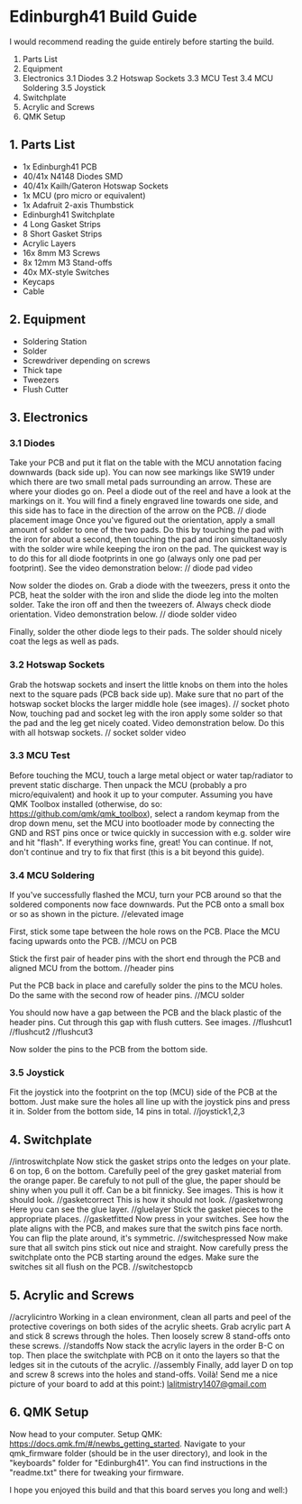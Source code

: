 # Edinburgh41 Build Guide
I would recommend reading the guide entirely before starting the build.
1. Parts List
2. Equipment
3. Electronics
3.1 Diodes
3.2 Hotswap Sockets
3.3 MCU Test
3.4 MCU Soldering
3.5 Joystick
4. Switchplate
5. Acrylic and Screws
6. QMK Setup

## 1. Parts List
- 1x Edinburgh41 PCB
- 40/41x N4148 Diodes SMD
- 40/41x Kailh/Gateron Hotswap Sockets
- 1x MCU (pro micro or equivalent)
- 1x Adafruit 2-axis Thumbstick
- Edinburgh41 Switchplate
- 4 Long Gasket Strips
- 8 Short Gasket Strips
- Acrylic Layers
- 16x 8mm M3 Screws
- 8x 12mm M3 Stand-offs
- 40x MX-style Switches
- Keycaps
- Cable

## 2. Equipment
- Soldering Station
- Solder
- Screwdriver depending on screws
- Thick tape
- Tweezers
- Flush Cutter



## 3. Electronics
### 3.1 Diodes
Take your PCB and put it flat on the table with the MCU annotation facing downwards (back side up). You can now see markings like SW19 under which there are two small metal pads surrounding an arrow. These are where your diodes go on.
Peel a diode out of the reel and have a look at the markings on it. You will find a finely engraved line towards one side, and this side has to face in the direction of the arrow on the PCB.
// diode placement image
Once you've figured out the orientation, apply a small amount of solder to one of the two pads. Do this by touching the pad with the iron for about a second, then touching the pad and iron simultaneuosly with the solder wire while keeping the iron on the pad. The quickest way is to do this for all diode footprints in one go (always only one pad per footprint). See the video demonstration below:
// diode pad video

Now solder the diodes on. Grab a diode with the tweezers, press it onto the PCB, heat the solder with the iron and slide the diode leg into the molten solder. Take the iron off and then the tweezers of. Always check diode orientation. Video demonstration below.
// diode solder video

Finally, solder the other diode legs to their pads. The solder should nicely coat the legs as well as pads.

### 3.2 Hotswap Sockets
Grab the hotswap sockets and insert the little knobs on them into the holes next to the square pads (PCB back side up). Make sure that no part of the hotswap socket blocks the larger middle hole (see images).
// socket photo
Now, touching pad and socket leg with the iron apply some solder so that the pad and the leg get nicely coated. Video demonstration below. Do this with all hotswap sockets.
// socket solder video

### 3.3 MCU Test
Before touching the MCU, touch a large metal object or water tap/radiator to prevent static discharge. Then unpack the MCU (probably a pro micro/equivalent) and hook it up to your computer. Assuming you have QMK Toolbox installed (otherwise, do so: https://github.com/qmk/qmk_toolbox), select a random keymap from the drop down menu, set the MCU into bootloader mode by connecting the GND and RST pins once or twice quickly in succession with e.g. solder wire and hit "flash". If everything works fine, great! You can continue. If not, don't continue and try to fix that first (this is a bit beyond this guide).

### 3.4 MCU Soldering
If you've successfully flashed the MCU, turn your PCB around so that the soldered components now face downwards. Put the PCB onto a small box or so as shown in the picture.
//elevated image

First, stick some tape between the hole rows on the PCB. Place the MCU facing upwards onto the PCB.
//MCU on PCB

Stick the first pair of header pins with the short end through the PCB and aligned MCU from the bottom.
//header pins

Put the PCB back in place and carefully solder the pins to the MCU holes. Do the same with the second row of header pins.
//MCU solder

You should now have a gap between the PCB and the black plastic of the header pins. Cut through this gap with flush cutters. See images.
//flushcut1
//flushcut2
//flushcut3

Now solder the pins to the PCB from the bottom side.

### 3.5 Joystick
Fit the joystick into the footprint on the top (MCU) side of the PCB at the bottom. Just make sure the holes all line up with the joystick pins and press it in. Solder from the bottom side, 14 pins in total.
//joystick1,2,3

## 4. Switchplate
//introswitchplate
Now stick the gasket strips onto the ledges on your plate. 6 on top, 6 on the bottom. Carefully peel of the grey gasket material from the orange paper. Be carefuly to not pull of the glue, the paper should be shiny when you pull it off. Can be a bit finnicky. See images.
This is how it should look.
//gasketcorrect
This is how it should not look.
//gasketwrong
Here you can see the glue layer.
//gluelayer
Stick the gasket pieces to the appropriate places.
//gasketfitted
Now press in your switches. See how the plate aligns with the PCB, and makes sure that the switch pins face north. You can flip the plate around, it's symmetric.
//switchespressed
Now make sure that all switch pins stick out nice and straight.
Now carefully press the switchplate onto the PCB starting around the edges. Make sure the switches sit all flush on the PCB.
//switchestopcb

## 5. Acrylic and Screws
//acrylicintro
Working in a clean environment, clean all parts and peel of the protective coverings on both sides of the acrylic sheets. Grab acrylic part A and stick 8 screws through the holes. Then loosely screw 8 stand-offs onto these screws.
//standoffs
Now stack the acrylic layers in the order B-C on top. Then place the switchplate with PCB on it onto the layers so that the ledges sit in the cutouts of the acrylic.
//assembly
Finally, add layer D on top and screw 8 screws into the holes and stand-offs. Voilà!
Send me a nice picture of your board to add at this point:)
lalitmistry1407@gmail.com

## 6. QMK Setup
Now head to your computer. Setup QMK: https://docs.qmk.fm/#/newbs_getting_started.
Navigate to your qmk_firmware folder (should be in the user directory), and look in the "keyboards" folder for "Edinburgh41". You can find instructions in the "readme.txt" there for tweaking your firmware.

I hope you enjoyed this build and that this board serves you long and well:)






